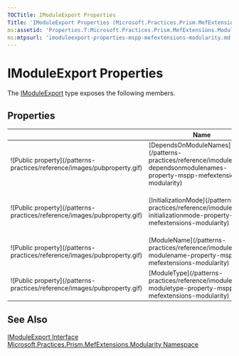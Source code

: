 ```yaml
---
TOCTitle: IModuleExport Properties
Title: 'IModuleExport Properties (Microsoft.Practices.Prism.MefExtensions.Modularity)'
ms:assetid: 'Properties.T:Microsoft.Practices.Prism.MefExtensions.Modularity.IModuleExport'
ms:mtpsurl: 'imoduleexport-properties-mspp-mefextensions-modularity.md'
---
```



# IModuleExport Properties

The [IModuleExport](/patterns-practices/reference/imoduleexport-interface-mspp-mefextensions-modularity) type exposes the following members.

## Properties


<table>
<thead>
<tr class="header">
<th> </th>
<th>Name</th>
<th>Description</th>
</tr>
</thead>
<tbody>
<tr class="odd">
<td>![Public property](/patterns-practices/reference/images/pubproperty.gif)</td>
<td>[DependsOnModuleNames](/patterns-practices/reference/imoduleexport-dependsonmodulenames-property-mspp-mefextensions-modularity)</td>
<td><div class="summary">
Gets the names of modules this module depends upon.
</div></td>
</tr>
<tr class="even">
<td>![Public property](/patterns-practices/reference/images/pubproperty.gif)</td>
<td>[InitializationMode](/patterns-practices/reference/imoduleexport-initializationmode-property-mspp-mefextensions-modularity)</td>
<td><div class="summary">
Gets when the module should have Initialize() called.
</div></td>
</tr>
<tr class="odd">
<td>![Public property](/patterns-practices/reference/images/pubproperty.gif)</td>
<td>[ModuleName](/patterns-practices/reference/imoduleexport-modulename-property-mspp-mefextensions-modularity)</td>
<td><div class="summary">
Gets the name of the module.
</div></td>
</tr>
<tr class="even">
<td>![Public property](/patterns-practices/reference/images/pubproperty.gif)</td>
<td>[ModuleType](/patterns-practices/reference/imoduleexport-moduletype-property-mspp-mefextensions-modularity)</td>
<td><div class="summary">
Gets the type of the module.
</div></td>
</tr>
</tbody>
</table>

## See Also

[IModuleExport Interface](/patterns-practices/reference/imoduleexport-interface-mspp-mefextensions-modularity)  
[Microsoft.Practices.Prism.MefExtensions.Modularity Namespace](/patterns-practices/reference/mspp-mefextensions-modularity-namespace)  
